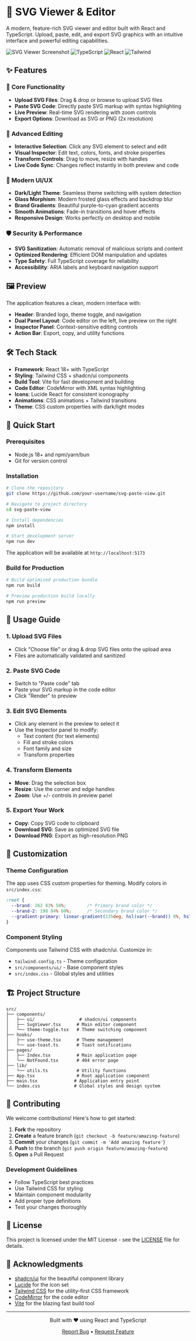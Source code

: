 # 🎨 SVG Viewer & Editor

A modern, feature-rich SVG viewer and editor built with React and TypeScript. Upload, paste, edit, and export SVG graphics with an intuitive interface and powerful editing capabilities.

![SVG Viewer Screenshot](https://img.shields.io/badge/Status-Live-brightgreen) ![TypeScript](https://img.shields.io/badge/TypeScript-100%25-blue) ![React](https://img.shields.io/badge/React-18+-61DAFB) ![Tailwind](https://img.shields.io/badge/Tailwind-CSS-38B2AC)

## ✨ Features

### 🚀 **Core Functionality**
- **Upload SVG Files**: Drag & drop or browse to upload SVG files
- **Paste SVG Code**: Directly paste SVG markup with syntax highlighting
- **Live Preview**: Real-time SVG rendering with zoom controls
- **Export Options**: Download as SVG or PNG (2x resolution)

### 🎯 **Advanced Editing**
- **Interactive Selection**: Click any SVG element to select and edit
- **Visual Inspector**: Edit text, colors, fonts, and stroke properties
- **Transform Controls**: Drag to move, resize with handles
- **Live Code Sync**: Changes reflect instantly in both preview and code

### 🎨 **Modern UI/UX**
- **Dark/Light Theme**: Seamless theme switching with system detection
- **Glass Morphism**: Modern frosted glass effects and backdrop blur
- **Brand Gradients**: Beautiful purple-to-cyan gradient accents
- **Smooth Animations**: Fade-in transitions and hover effects
- **Responsive Design**: Works perfectly on desktop and mobile

### 🛡️ **Security & Performance**
- **SVG Sanitization**: Automatic removal of malicious scripts and content
- **Optimized Rendering**: Efficient DOM manipulation and updates
- **Type Safety**: Full TypeScript coverage for reliability
- **Accessibility**: ARIA labels and keyboard navigation support

## 🖼️ Preview

The application features a clean, modern interface with:
- **Header**: Branded logo, theme toggle, and navigation
- **Dual Panel Layout**: Code editor on the left, live preview on the right
- **Inspector Panel**: Context-sensitive editing controls
- **Action Bar**: Export, copy, and utility functions

## 🛠️ Tech Stack

- **Framework**: React 18+ with TypeScript
- **Styling**: Tailwind CSS + shadcn/ui components
- **Build Tool**: Vite for fast development and building
- **Code Editor**: CodeMirror with XML syntax highlighting
- **Icons**: Lucide React for consistent iconography
- **Animations**: CSS animations + Tailwind transitions
- **Theme**: CSS custom properties with dark/light modes

## 🚀 Quick Start

### Prerequisites
- Node.js 18+ and npm/yarn/bun
- Git for version control

### Installation

```bash
# Clone the repository
git clone https://github.com/your-username/svg-paste-view.git

# Navigate to project directory
cd svg-paste-view

# Install dependencies
npm install

# Start development server
npm run dev
```

The application will be available at `http://localhost:5173`

### Build for Production

```bash
# Build optimized production bundle
npm run build

# Preview production build locally
npm run preview
```

## 📖 Usage Guide

### 1. **Upload SVG Files**
- Click "Choose file" or drag & drop SVG files onto the upload area
- Files are automatically validated and sanitized

### 2. **Paste SVG Code**
- Switch to "Paste code" tab
- Paste your SVG markup in the code editor
- Click "Render" to preview

### 3. **Edit SVG Elements**
- Click any element in the preview to select it
- Use the Inspector panel to modify:
  - Text content (for text elements)
  - Fill and stroke colors
  - Font family and size
  - Transform properties

### 4. **Transform Elements**
- **Move**: Drag the selection box
- **Resize**: Use the corner and edge handles
- **Zoom**: Use +/- controls in preview panel

### 5. **Export Your Work**
- **Copy**: Copy SVG code to clipboard
- **Download SVG**: Save as optimized SVG file
- **Download PNG**: Export as high-resolution PNG

## 🎨 Customization

### Theme Configuration
The app uses CSS custom properties for theming. Modify colors in `src/index.css`:

```css
:root {
  --brand: 262 83% 58%;        /* Primary brand color */
  --brand-2: 198 94% 60%;      /* Secondary brand color */
  --gradient-primary: linear-gradient(135deg, hsl(var(--brand)) 0%, hsl(var(--brand-2)) 100%);
}
```

### Component Styling
Components use Tailwind CSS with shadcn/ui. Customize in:
- `tailwind.config.ts` - Theme configuration
- `src/components/ui/` - Base component styles
- `src/index.css` - Global styles and utilities

## 🏗️ Project Structure

```
src/
├── components/
│   ├── ui/                 # shadcn/ui components
│   ├── SvgViewer.tsx      # Main editor component
│   └── theme-toggle.tsx   # Theme switching component
├── hooks/
│   ├── use-theme.tsx      # Theme management
│   └── use-toast.ts       # Toast notifications
├── pages/
│   ├── Index.tsx          # Main application page
│   └── NotFound.tsx       # 404 error page
├── lib/
│   └── utils.ts           # Utility functions
├── App.tsx                # Root application component
├── main.tsx              # Application entry point
└── index.css             # Global styles and design system
```

## 🤝 Contributing

We welcome contributions! Here's how to get started:

1. **Fork** the repository
2. **Create** a feature branch (`git checkout -b feature/amazing-feature`)
3. **Commit** your changes (`git commit -m 'Add amazing feature'`)
4. **Push** to the branch (`git push origin feature/amazing-feature`)
5. **Open** a Pull Request

### Development Guidelines
- Follow TypeScript best practices
- Use Tailwind CSS for styling
- Maintain component modularity
- Add proper type definitions
- Test your changes thoroughly

## 📝 License

This project is licensed under the MIT License - see the [LICENSE](LICENSE) file for details.

## 🙏 Acknowledgments

- [shadcn/ui](https://ui.shadcn.com/) for the beautiful component library
- [Lucide](https://lucide.dev/) for the icon set
- [Tailwind CSS](https://tailwindcss.com/) for the utility-first CSS framework
- [CodeMirror](https://codemirror.net/) for the code editor
- [Vite](https://vitejs.dev/) for the blazing fast build tool

---

<div align="center">
  <p>Built with ❤️ using React and TypeScript</p>
  <p>
    <a href="https://github.com/your-username/svg-paste-view/issues">Report Bug</a> •
    <a href="https://github.com/your-username/svg-paste-view/issues">Request Feature</a>
  </p>
</div>
